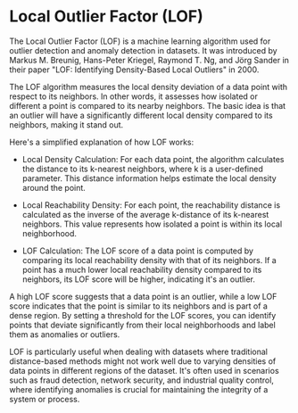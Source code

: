 # Local Outlier Factor (LOF)

The Local Outlier Factor (LOF) is a machine learning algorithm used for outlier detection and anomaly detection in datasets. It was introduced by Markus M. Breunig, Hans-Peter Kriegel, Raymond T. Ng, and Jörg Sander in their paper "LOF: Identifying Density-Based Local Outliers" in 2000.

The LOF algorithm measures the local density deviation of a data point with respect to its neighbors. In other words, it assesses how isolated or different a point is compared to its nearby neighbors. The basic idea is that an outlier will have a significantly different local density compared to its neighbors, making it stand out.

Here's a simplified explanation of how LOF works:

* Local Density Calculation: For each data point, the algorithm calculates the distance to its k-nearest neighbors, where k is a user-defined parameter. This distance information helps estimate the local density around the point.

* Local Reachability Density: For each point, the reachability distance is calculated as the inverse of the average k-distance of its k-nearest neighbors. This value represents how isolated a point is within its local neighborhood.

* LOF Calculation: The LOF score of a data point is computed by comparing its local reachability density with that of its neighbors. If a point has a much lower local reachability density compared to its neighbors, its LOF score will be higher, indicating it's an outlier.

A high LOF score suggests that a data point is an outlier, while a low LOF score indicates that the point is similar to its neighbors and is part of a dense region. By setting a threshold for the LOF scores, you can identify points that deviate significantly from their local neighborhoods and label them as anomalies or outliers.

LOF is particularly useful when dealing with datasets where traditional distance-based methods might not work well due to varying densities of data points in different regions of the dataset. It's often used in scenarios such as fraud detection, network security, and industrial quality control, where identifying anomalies is crucial for maintaining the integrity of a system or process.